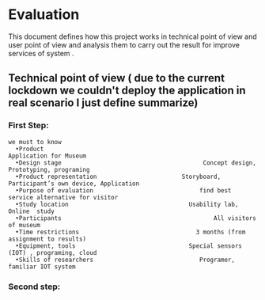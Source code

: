 # Evaluation

This document defines how this project works in technical point of view and user point of view and analysis them to carry out the result for improve services of system .

 ## Technical point of view ( due to the current lockdown we couldn't deploy the application in real scenario I just define summarize)
 
 ### First Step:
    we must to know 
      •Product                                                   Application for Museum
      •Design stage                                        Concept design, Prototyping, programing 
      •Product representation                        Storyboard, Participant’s own device, Application
      •Purpose of evaluation                              find best service alternative for visitor
      •Study location                                  Usability lab, Online  study
      •Participants                                           All visitors of museum 
      •Time restrictions                                 3 months (from assignment to results)
      •Equipment, tools                                Special sensors (IOT) , programing, cloud 
      •Skills of researchers                              Programer, familiar IOT system 
      
### Second step:
